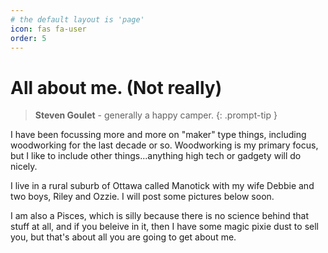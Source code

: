 ```yaml
---
# the default layout is 'page'
icon: fas fa-user
order: 5
---
```


# All about me.  (Not really)

>**Steven Goulet** - generally a happy camper.
{: .prompt-tip }

I have been focussing more and more on "maker" type things, including woodworking for the last decade or so. Woodworking is my primary focus, but I like to include other things...anything high tech or gadgety will do nicely.

I live in a rural suburb of Ottawa called Manotick with my wife Debbie and two boys, Riley and Ozzie.  I will post some pictures below soon.

I am also a Pisces, which is silly because there is no science behind that stuff at all, and if you beleive in it, then I have some magic pixie dust to sell you, but that's about all you are going to get about me.
